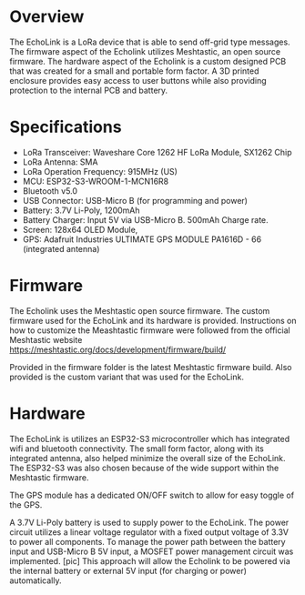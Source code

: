 # Overview
The EchoLink is a LoRa device that is able to send off-grid type messages. The firmware aspect of the Echolink utilizes Meshtastic, an open source firmware. The hardware aspect of the Echolink is a custom designed PCB that was created for a small and portable form factor. A 3D printed enclosure provides easy access to user buttons while also providing protection to the internal PCB and battery. 

# Specifications
* LoRa Transceiver: Waveshare Core 1262 HF LoRa Module, SX1262 Chip
* LoRa Antenna: SMA
* LoRa Operation Frequency: 915MHz (US)
* MCU: ESP32-S3-WROOM-1-MCN16R8
* Bluetooth v5.0
* USB Connector: USB-Micro B (for programming and power)
* Battery: 3.7V Li-Poly, 1200mAh
* Battery Charger: Input 5V via USB-Micro B. 500mAh Charge rate.
* Screen: 128x64 OLED Module, 
* GPS: Adafruit Industries ULTIMATE GPS MODULE PA1616D - 66 (integrated antenna)

# Firmware
The Echolink uses the Meshtastic open source firmware. The custom firmware used for the EchoLink and its hardware is provided. Instructions on how to customize the Meashtastic firmware were followed from the official Meshtastic website https://meshtastic.org/docs/development/firmware/build/

Provided in the firmware folder is the latest Meshtastic firmware build. Also provided is the custom variant that was used for the EchoLink. 

# Hardware
The EchoLink is utilizes an ESP32-S3 microcontroller which has integrated wifi and bluetooth connectivity. The small form factor, along with its integrated antenna, also helped minimize the overall size of the EchoLink. The ESP32-S3 was also chosen because of the wide support within the Meshtastic firmware.

The GPS module has a dedicated ON/OFF switch to allow for easy toggle of the GPS.

A 3.7V Li-Poly battery is used to supply power to the EchoLink. The power circuit utilizes a linear voltage regulator with a fixed output voltage of 3.3V to power all components. To manage the power path between the battery input and USB-Micro B 5V input, a MOSFET power management circuit was implemented. 
[pic]
This approach will allow the Echolink to be powered via the internal battery or external 5V input (for charging or power) automatically. 






